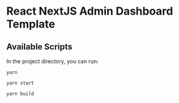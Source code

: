 # React NextJS Admin Dashboard Template

## Available Scripts

In the project directory, you can run:

```
yarn
```

```
yarn start
```

```
yarn build
```